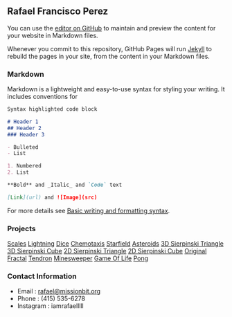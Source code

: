 ## Rafael Francisco Perez

You can use the [editor on GitHub](https://github.com/IamRafaelllll/IamRafaelllll.github.io/edit/main/README.md) to maintain and preview the content for your website in Markdown files.

Whenever you commit to this repository, GitHub Pages will run [Jekyll](https://jekyllrb.com/) to rebuild the pages in your site, from the content in your Markdown files.

### Markdown

Markdown is a lightweight and easy-to-use syntax for styling your writing. It includes conventions for

```markdown
Syntax highlighted code block

# Header 1
## Header 2
### Header 3

- Bulleted
- List

1. Numbered
2. List

**Bold** and _Italic_ and `Code` text

[Link](url) and ![Image](src)
```

For more details see [Basic writing and formatting syntax](https://docs.github.com/en/github/writing-on-github/getting-started-with-writing-and-formatting-on-github/basic-writing-and-formatting-syntax).

### Projects

[Scales](https://iamrafaelllll.github.io/Scales/)
[Lightning]()
[Dice]()
[Chemotaxis]()
[Starfield]()
[Asteroids]()
[3D Sierpinski Triangle]()
[3D Sierpinski Cube]()
[2D Sierpinski Triangle]()
[2D Sierpinski Cube]()
[Original Fractal]()
[Tendron]()
[Minesweeper]()
[Game Of Life]()
[Pong]()
### Contact Information

 - Email : rafael@missionbit.org
 - Phone : (415) 535-6278
 - Instagram : iamrafaelllll
